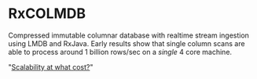 # RxCOLMDB

Compressed immutable columnar database with realtime stream ingestion using LMDB and RxJava. Early results show that single column scans are able to process around 1 billion rows/sec on a _single_ 4 core machine.

"[Scalability at what cost?](http://www.frankmcsherry.org/graph/scalability/cost/2015/01/15/COST.html)"


